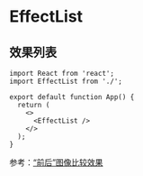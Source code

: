 # EffectList

## 效果列表

```tsx
import React from 'react';
import EffectList from './';

export default function App() {
  return (
    <>
      <EffectList />
    </>
  );
}
```

参考：[“前后”图像比较效果](https://coding.zhangbingdev.com/view.html?url=./list/slider-before-after-image.html)
